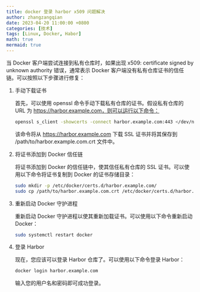 ```yaml
---
title: docker 登录 harbor x509 问题解决
author: zhangzangqian
date: 2023-04-20 11:00:00 +0800
categories: [技术]
tags: [Linux, Docker, Habor]
math: true
mermaid: true
---
```


当 Docker 客户端尝试连接到私有仓库时，如果出现 x509: certificate signed by unknown authority 错误，通常表示 Docker 客户端没有私有仓库证书的信任链。可以按照以下步骤进行修复：

1. 手动下载证书

    首先，可以使用 openssl 命令手动下载私有仓库的证书。假设私有仓库的 URL 为 https://harbor.example.com，则可以运行以下命令：

    ```bash
    openssl s_client -showcerts -connect harbor.example.com:443 </dev/null 2>/dev/null | openssl x509 -outform PEM > /path/to/harbor.example.com.crt
    ```

    该命令将从 https://harbor.example.com 下载 SSL 证书并将其保存到 /path/to/harbor.example.com.crt 文件中。

2. 将证书添加到 Docker 信任链

    将证书添加到 Docker 的信任链中，使其信任私有仓库的 SSL 证书。可以使用以下命令将证书复制到 Docker 的证书存储目录：

    ```bash
    sudo mkdir -p /etc/docker/certs.d/harbor.example.com/
    sudo cp /path/to/harbor.example.com.crt /etc/docker/certs.d/harbor.example.com/
    ```

3. 重新启动 Docker 守护进程

    重新启动 Docker 守护进程以使其重新加载证书。可以使用以下命令重新启动 Docker：
    ```bash
    sudo systemctl restart docker
    ```

4. 登录 Harbor

    现在，您应该可以登录 Harbor 仓库了。可以使用以下命令登录 Harbor：

    ```bash
    docker login harbor.example.com
    ```
    输入您的用户名和密码即可成功登录。